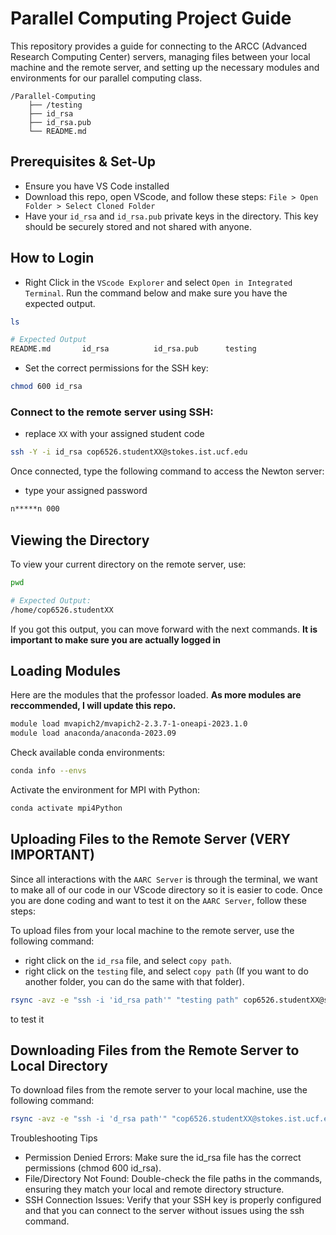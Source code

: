 # Parallel Computing Project Guide

This repository provides a guide for connecting to the ARCC (Advanced Research Computing Center) servers, managing files between your local machine and the remote server, and setting up the necessary modules and environments for our parallel computing class.

```
/Parallel-Computing
    ├── /testing
    ├── id_rsa
    ├── id_rsa.pub
    └── README.md
```

## Prerequisites & Set-Up

- Ensure you have VS Code installed
- Download this repo, open VScode, and follow these steps: `File > Open Folder > Select Cloned Folder`
- Have your `id_rsa` and `id_rsa.pub` private keys in the directory. This key should be securely stored and not shared with anyone.

## How to Login

- Right Click in the `VScode Explorer` and select `Open in Integrated Terminal`. Run the command below and make sure you have the expected output.

```bash
ls
```

```bash
# Expected Output
README.md       id_rsa          id_rsa.pub      testing
```

- Set the correct permissions for the SSH key:

```bash
chmod 600 id_rsa
```

### Connect to the remote server using SSH:

- replace `XX` with your assigned student code

```bash
ssh -Y -i id_rsa cop6526.studentXX@stokes.ist.ucf.edu
```

Once connected, type the following command to access the Newton server:

- type your assigned password

```bash
n*****n 000
```

## Viewing the Directory

To view your current directory on the remote server, use:

```bash
pwd
```

```bash
# Expected Output:
/home/cop6526.studentXX
```

If you got this output, you can move forward with the next commands. __It is important to make sure you are actually logged in__

## Loading Modules

Here are the modules that the professor loaded. __As more modules are reccommended, I will update this repo.__

```bash
module load mvapich2/mvapich2-2.3.7-1-oneapi-2023.1.0
module load anaconda/anaconda-2023.09
```

Check available conda environments:

```bash
conda info --envs
```

Activate the environment for MPI with Python:

```bash
conda activate mpi4Python
```

## Uploading Files to the Remote Server (VERY IMPORTANT)

Since all interactions with the `AARC Server` is through the terminal, we want to make all of our code in our VScode directory so it is easier to code. Once you are done coding and want to test it on the `AARC Server`, follow these steps:

To upload files from your local machine to the remote server, use the following command:

- right click on the `id_rsa` file, and select `copy path`. 
- right click on the `testing` file, and select `copy path` (If you want to do another folder, you can do the same with that folder).

```bash
rsync -avz -e "ssh -i 'id_rsa path'" "testing path" cop6526.studentXX@stokes.ist.ucf.edu:/home/cop6526.studentXX/testing/
```

to test it 

## Downloading Files from the Remote Server to Local Directory

To download files from the remote server to your local machine, use the following command:

```bash
rsync -avz -e "ssh -i 'd_rsa path'" "cop6526.studentXX@stokes.ist.ucf.edu:/home/cop6526.studentXX/testing/test.txt" "/Users/alexsciuto/Library/Mobile Documents/com~apple~CloudDocs/DataWithAlex/MSDA Classes/Parallel-Computing/testing/"
```

Troubleshooting Tips

- Permission Denied Errors: Make sure the id_rsa file has the correct permissions (chmod 600 id_rsa).
- File/Directory Not Found: Double-check the file paths in the commands, ensuring they match your local and remote directory structure.
- SSH Connection Issues: Verify that your SSH key is properly configured and that you can connect to the server without issues using the ssh command.